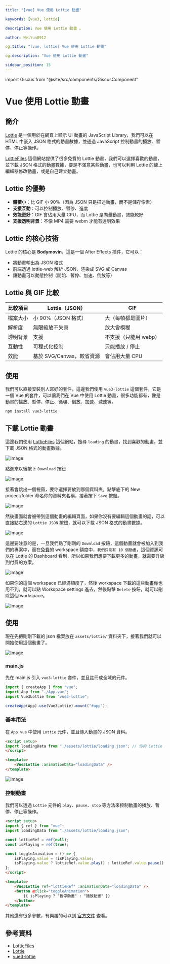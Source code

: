 ```yaml
---
title: "[vue] Vue 使用 Lottie 動畫"

keywords: [vue3, lottie]

description: Vue 使用 Lottie 動畫 。

author: WeiYun0912

og:title: "[vue, lottie] Vue 使用 Lottie 動畫"

og:description: "Vue 使用 Lottie 動畫"

sidebar_position: 15
---
```


import Giscus from "@site/src/components/GiscusComponent"

# Vue 使用 Lottie 動畫

## 簡介

[Lottie](https://lottiefiles.com/) 是一個用於在網頁上顯示 UI 動畫的 JavaScript Library，我們可以在 HTML 中嵌入 JSON 格式的動畫數據，並通過 JavaScript 控制動畫的播放、暫停、停止等操作。

[LottieFiles](https://lottiefiles.com/featured-free-animations) 這個網站提供了很多免費的 Lottie 動畫，我們可以選擇喜歡的動畫，並下載 JSON 格式的動畫數據，要是不滿意某些動畫，也可以利用 Lottie 的線上編輯器修改動畫，或是自己建立動畫。

## Lottie 的優勢

-   **體積小**：比 GIF 小 90%（因為 JSON 只是描述動畫，而不是儲存像素）
-   **支援互動**：可以控制播放、暫停、進度
-   **效能更好**：GIF 會佔用大量 CPU，而 Lottie 是向量動畫，效能較好
-   **支援透明背景**：不像 MP4 需要 webm 才能有透明效果

## Lottie 的核心技術

Lottie 的核心是 **Bodymovin**，這是一個 After Effects 插件，它可以：

-   將動畫輸出為 JSON 格式
-   前端透過 lottie-web 解析 JSON，渲染成 SVG 或 Canvas
-   讓動畫可以動態控制（開始、暫停、加速、倒放等）

## Lottie 與 GIF 比較

| 比較項目 | Lottie（JSON）            | GIF                   |
| -------- | ------------------------- | --------------------- |
| 檔案大小 | 小 90%（JSON 格式）       | 大（每幀都是圖片）    |
| 解析度   | 無限縮放不失真            | 放大會模糊            |
| 透明背景 | 支援                      | 不支援（只能用 webp） |
| 互動性   | 可程式化控制              | 只能播放 / 停止       |
| 效能     | 基於 SVG/Canvas，較省資源 | 會佔用大量 CPU        |

## 使用

我們可以直接安裝別人寫好的套件，這邊我們使用 `vue3-lottie` 這個套件，它是一個 Vue 的套件，可以讓我們在 Vue 中使用 Lottie 動畫，很多功能都有，像是動畫的播放、暫停、停止、循環、倒放、加速、減速等。

```bash
npm install vue3-lottie
```

## 下載 Lottie 動畫

這邊我們使用 [LottieFiles](https://lottiefiles.com/featured-free-animations) 這個網站，搜尋 `loading` 的動畫，找到喜歡的動畫，並下載 JSON 格式的動畫數據。

![Image](https://i.imgur.com/UbjskN5.png)

點進來以後按下 `Download` 按鈕

![Image](https://i.imgur.com/WcJIJX0.png)

接著會跳出一個視窗，要你選擇要放到哪個資料夾，點擊底下的 New project/folder 命名你的資料夾名稱，接著按下 `Save` 按鈕。

![Image](https://i.imgur.com/hbkWjw9.png)

然後畫面就會被帶到這個動畫的編輯頁面，如果你沒有要編輯這個動畫的話，可以直接點右邊的 `Lottie JSON` 按鈕，就可以下載 JSON 格式的動畫數據。

![Image](https://i.imgur.com/EYyPDjG.png)

這邊要注意的是，一旦我們點了剛剛的 `Download` 按鈕，這個動畫就會被加入到我們的專案中，而在[免費](https://help.lottiefiles.com/hc/en-us/articles/16240626895385-Update-on-Upload-Limits-in-Free-Workspace)的 workspace 額度中，`我們只能有 10 個動畫`，這個資訊可以在 Lottie 的 Dashboard 看到，所以如果我們想要下載更多的動畫，就需要升級到付費的方案。

![Image](https://i.imgur.com/RHNKVaB.png)

如果你的這個 workspace 已經滿額度了，然後 workspace 下載的這些動畫你也用不到，就可以點 Workspace settings 進去，然後點擊 `Delete` 按鈕，就可以刪除這個 workspace。

![Image](https://i.imgur.com/KLzflVL.png)

## 使用

現在先把剛剛下載的 json 檔案放在 `assets/lottie/` 資料夾下，接著我們就可以開始使用這個動畫了。

![Image](https://i.imgur.com/AcyMV1O.png)

### main.js

先在 main.js 引入 `vue3-lottie` 套件，並且註冊成全域的元件。

```javascript
import { createApp } from "vue";
import App from "./App.vue";
import Vue3Lottie from "vue3-lottie";

createApp(App).use(Vue3Lottie).mount("#app");
```

### 基本用法

在 `App.vue` 中使用 `Lottie` 元件，並且傳入動畫的 JSON 資料。

<!-- prettier-ignore -->
```html title='App.vue' showLineNumbers
<script setup>
import loadingData from "./assets/lottie/loading.json"; // 你的 Lottie JSON 檔案
</script>

<template>
    <Vue3Lottie :animationData="loadingData" />
</template>
```

![Image](https://i.imgur.com/pmZfjLj.png)

### 控制動畫

我們可以透過 `Lottie` 元件的 `play`、`pause`、`stop` 等方法來控制動畫的播放、暫停、停止等操作。

<!-- prettier-ignore -->
```html title='App.vue' showLineNumbers
<script setup>
import { ref } from "vue";
import loadingData from "./assets/lottie/loading.json";

const lottieRef = ref(null);
const isPlaying = ref(true);

const toggleAnimation = () => {
    isPlaying.value = !isPlaying.value;
    isPlaying.value ? lottieRef.value.play() : lottieRef.value.pause();
};
</script>

<template>
    <Vue3Lottie ref="lottieRef" :animationData="loadingData" />
    <button @click="toggleAnimation">
        {{ isPlaying ? "暫停動畫" : "播放動畫" }}
    </button>
</template>
```

其他還有很多參數，有興趣的可以到 [官方文件](https://vue3-lottie.vercel.app/api/props) 查看。

## 參考資料

-   [LottieFiles](https://lottiefiles.com/featured-free-animations)
-   [Lottie](https://lottiefiles.com/)
-   [vue3-lottie](https://github.com/megasanjay/vue3-lottie)

<Giscus />
